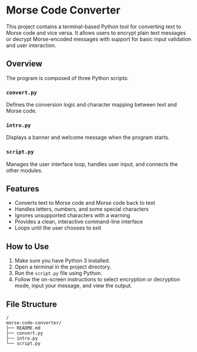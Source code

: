 # Morse Code Converter

This project contains a terminal-based Python tool for converting text to Morse code and vice versa. It allows users to encrypt plain text messages or decrypt Morse-encoded messages with support for basic input validation and user interaction.

## Overview

The program is composed of three Python scripts:

### `convert.py`

Defines the conversion logic and character mapping between text and Morse code.

### `intro.py`

Displays a banner and welcome message when the program starts.

### `script.py`

Manages the user interface loop, handles user input, and connects the other modules.

## Features

- Converts text to Morse code and Morse code back to text
- Handles letters, numbers, and some special characters
- Ignores unsupported characters with a warning
- Provides a clean, interactive command-line interface
- Loops until the user chooses to exit

## How to Use

1. Make sure you have Python 3 installed.
2. Open a terminal in the project directory.
3. Run the `script.py` file using Python.
4. Follow the on-screen instructions to select encryption or decryption mode, input your message, and view the output.

## File Structure

```plaintext
/
morse-code-converter/
├── README.md
├── convert.py
├── intro.py
└── script.py
```